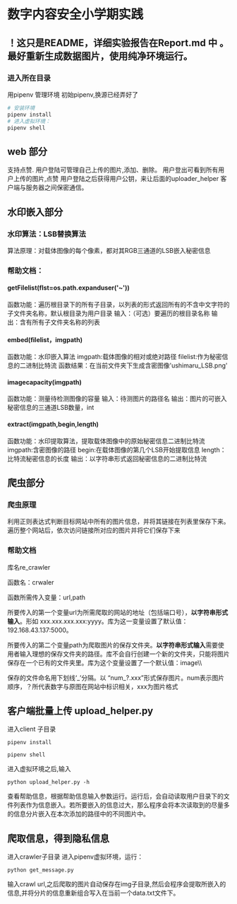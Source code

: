 # 数字内容安全小学期实践

## ！这只是README，详细实验报告在Report.md 中 。最好重新生成数据图片，使用纯净环境运行。

### 进入所在目录

用pipenv 管理环境 初始pipenv,换源已经弄好了
```python
# 安装环境
pipenv install
# 进入虚拟环境：
pipenv shell
```

## web 部分
支持点赞.
用户登陆可管理自己上传的图片,添加、删除。
用户登出可看到所有用户上传的图片,点赞
用户登陆之后获得用户公钥，来让后面的uploader_helper 客户端与服务器之间保密通信。

## 水印嵌入部分
### 水印算法：LSB替换算法
算法原理：对载体图像的每个像素，都对其RGB三通道的LSB嵌入秘密信息
### 帮助文档：
#### getFilelist(flst=os.path.expanduser('~'))
函数功能：遍历根目录下的所有子目录，以列表的形式返回所有的不含中文字符的子文件夹名称，默认根目录为用户目录
输入：（可选）要遍历的根目录名称
输出：含有所有子文件夹名称的列表
#### embed(filelist，imgpath)
函数功能：水印嵌入算法
imgpath:载体图像的相对或绝对路径
filelist:作为秘密信息的二进制比特流
函数结果：在当前文件夹下生成含密图像'ushimaru_LSB.png'
#### imagecapacity(imgpath)
函数功能：测量待检测图像的容量
输入：待测图片的路径名
输出：图片的可嵌入秘密信息的三通道LSB数量，int
#### extract(imgpath,begin,length)
函数功能：水印提取算法，提取载体图像中的原始秘密信息二进制比特流
imgpath:含密图像的路径
begin:在载体图像的第几个LSB开始提取信息
length：比特流秘密信息的长度
输出：以字符串形式返回秘密信息的二进制比特流
## 爬虫部分

### 爬虫原理 
利用正则表达式判断目标网站中所有的图片信息，并将其链接在列表里保存下来。遍历整个网站后，依次访问链接所对应的图片并将它们保存下来

### 帮助文档
库名re_crawler

函数名：crwaler

函数所需传入变量：url,path

所要传入的第一个变量url为所需爬取的网站的地址（包括端口号），**以字符串形式输入**。形如 xxx.xxx.xxx.xxx:yyyy。库为这一变量设置了默认值：192.168.43.137:5000。

所要传入的第二个变量path为爬取图片的保存文件夹。**以字符串形式输入**需要使用者输入理想的保存文件夹的路径。库不会自行创建一个新的文件夹，只能将图片保存在一个已有的文件夹里。库为这个变量设置了一个默认值：image\\\

保存的文件命名用下划线‘\_’分隔。以 “num\_?.xxx”形式保存图片。num表示图片顺序，？所代表数字与原图在网站中标识相关，xxx为图片格式
## 客户端批量上传 upload_helper.py
进入client 子目录
```
pipenv install 
```
```
pipenv shell 
```
进入虚拟环境之后,输入
```
python upload_helper.py -h
```
查看帮助信息，根据帮助信息输入参数运行。运行后，会自动读取用户目录下的文件列表作为信息嵌入。若所要嵌入的信息过大，那么程序会将本次读取到的尽量多的信息分片嵌入在本次添加的路径中的不同图片中。
## 爬取信息，得到隐私信息
进入crawler子目录
进入pipenv虚拟环境，运行：
```
python get_message.py
```
输入crawl url,之后爬取的图片自动保存在img子目录,然后会程序会提取所嵌入的信息,并将分片的信息重新组合写入在当前一个data.txt文件下。
